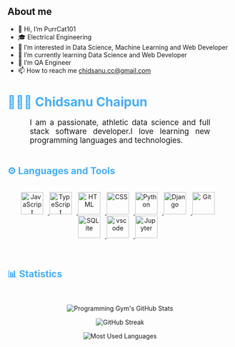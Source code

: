 ## About me
- 👋 Hi, I’m PurrCat101
- 🎓 Electrical Engineering 
- 👀 I’m interested in Data Science, Machine Learning and Web Developer
- 🌱 I’m currently learning Data Science and Web Developer
- 💞️ I’m QA Engineer
- 📫 How to reach me chidsanu.cc@gmail.com

<h1 style="color: #44AEFB;"> 👨🏻‍💻 Chidsanu Chaipun</h1>

<p align:"center" style="text-align: justify; margin: 0 50px; font-size: 17px;" >
    I am a passionate, athletic data science and full stack software developer.I love learning new programming languages and technologies.
<br>
</p>    
<br>
<!-- Languages and Tools -->

<h2 style="color: #44AEFB">⚙️ Languages and Tools</h2>
<br>
 
<!-- Icons Resources -->
<!-- https://devicon.dev/ -->
<!-- https://cdn.jsdelivr.net/npm/simple-icons@v3/icons/ -->
<div align="center">
  <a href="https://developer.mozilla.org/en-US/docs/Web/JavaScript" target="_blank" rel="noreferrer">
      <img  alt="JavaScript" height="50px" style="padding-right:10px;" src="https://cdn.jsdelivr.net/gh/devicons/devicon/icons/javascript/javascript-plain.svg"/>
  </a>
  <a href="https://www.typescriptlang.org/" target="_blank" rel="noreferrer">
      <img  alt="TypeScript" height="50px" style="padding-right:10px; ;" src="https://cdn.jsdelivr.net/gh/devicons/devicon/icons/typescript/typescript-plain.svg"/>
  </a>
  <a href="https://developer.mozilla.org/en-US/docs/Web/HTML" target="_blank" rel="noreferrer">
      <img  alt="HTML" height="50px" style="padding-right:10px;" src="https://cdn.jsdelivr.net/gh/devicons/devicon/icons/html5/html5-original.svg"/>
  </a>
  <a href="https://developer.mozilla.org/en-US/docs/Web/CSS" target="_blank" rel="noreferrer">
      <img  alt="CSS" height="50px" style="padding-right:10px;" src="https://cdn.jsdelivr.net/gh/devicons/devicon/icons/css3/css3-original.svg"/>
  </a> 
  <a href="https://www.python.org/" target="_blank" rel="noreferrer">
      <img  alt="Python" height="50px" style="padding-right:10px;" src="https://cdn.jsdelivr.net/gh/devicons/devicon/icons/python/python-original.svg"/>
  </a>
<!--   <a href="https://react.dev/" target="_blank" rel="noreferrer">
     <img  alt="React" height="50px" style="padding-right:10px;" src="https://cdn.jsdelivr.net/gh/devicons/devicon/icons/react/react-original-wordmark.svg"/>
  </a> -->
  <a href="https://www.djangoproject.com/" target="_blank" rel="noreferrer">
      <img  alt="Django" height="50px" style="padding-right:10px;" src="https://cdn.jsdelivr.net/gh/devicons/devicon/icons/django/django-plain-wordmark.svg"/>
  </a>
  <a href="https://git-scm.com/" target="_blank" rel="noreferrer">
      <img  alt="Git" height="50px" style="padding-right:10px;" src="https://cdn.jsdelivr.net/gh/devicons/devicon/icons/git/git-original.svg"/>
  </a>
  <a href="https://www.sqlite.org/index.html" target="_blank" rel="noreferrer">
      <img  alt="SQLite" height="50px" style="padding-right:10px;" src="https://cdn.jsdelivr.net/gh/devicons/devicon/icons/sqlite/sqlite-original.svg"/>
  </a>
  <a href="https://code.visualstudio.com/" target="_blank" rel="noreferrer">
      <img  alt="vscode" height="50px" style="padding-right:10px;"src="https://cdn.jsdelivr.net/gh/devicons/devicon/icons/vscode/vscode-original.svg"/>
  </a>
  <a href="http://jupyter.org/" target="_blank" rel="noreferrer">
      <img  alt="Jupyter" height="50px" style="padding-right:10px;"src="https://cdn.jsdelivr.net/gh/devicons/devicon/icons/jupyter/jupyter-original-wordmark.svg"/>
  </a>
</div>
<br>
<br>

<!-- Statistics -->

<h2 style="color: #44AEFB">📊 Statistics</h2>
<br>  
<!-- Begin Stats Cards -->
<!-- Resources:  -->
<!-- Github & Languages Stats: https://github.com/anuraghazra/github-readme-stats --> 
<!-- Streak Stats: https://github.com/denvercoder1/github-readme-streak-stats -->
<!-- Change the value after ?username= to your GitHub username. -->
<div class="stats" align="center">

![Programming Gym's GitHub Stats](https://github-readme-stats.vercel.app/api?username=PurrCat101&hide=stars&count_private=true&show_icons=true&theme=algolia&border_radius=20)

![GitHub Streak](https://streak-stats.demolab.com?user=PurrCat101&count_private=true&theme=algolia&border_radius=20)

![Most Used Languages](https://github-readme-stats.vercel.app/api/top-langs/?username=PurrCat101&layout=compact&show_icons=true&theme=algolia&border_radius=20)
</div>
<!--  End Stats Cards -->
